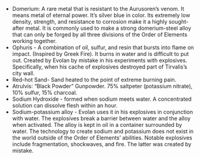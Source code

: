 - Domerium: A rare metal that is resistant to the Aurusoren’s venom. It means metal of eternal power. It’s silver blue in color. Its extremely low density, strength, and resistance to corrosion make it a highly sought-after metal. It is commonly used to make a strong domerium-steel alloy that can only be forged by all three divisions of the Order of Elements working together.
- Ophuris - A combination of oil, sulfur, and resin that bursts into flame on impact. (Inspired by Greek Fire). It burns in water and is difficult to put out. Created by Evolan by mistake in his experiments with explosives. Specifically, when his cache of explosives destroyed part of Tirvalis’s city wall.
- Red-hot Sand- Sand heated to the point of extreme burning pain.
- Atrulvis: “Black Powder” Gunpowder. 75% saltpeter (potassium nitrate), 10% sulfur, 15% charcoal.
- Sodium Hydroxide - formed when sodium meets water. A concentrated solution can dissolve flesh within an hour.
- Sodium-potassium alloy - Evolan uses it in his explosives in conjunction with water. The explosives break a barrier between water and the alloy when activated. The alloy is kept in oil in a container surrounded by water. The technology to create sodium and potassium does not exist in the world outside of the Order of Elements’ abilities. Notable explosives include fragmentation, shockwaves, and fire. The latter was created by mistake.